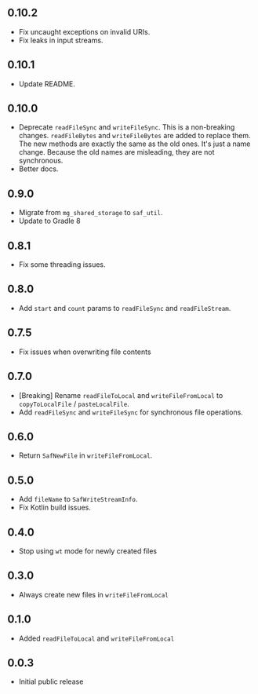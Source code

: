 ## 0.10.2

- Fix uncaught exceptions on invalid URIs.
- Fix leaks in input streams.

## 0.10.1

- Update README.

## 0.10.0

- Deprecate `readFileSync` and `writeFileSync`. This is a non-breaking changes. `readFileBytes` and `writeFileBytes` are added to replace them. The new methods are exactly the same as the old ones. It's just a name change. Because the old names are misleading, they are not synchronous.
- Better docs.

## 0.9.0

- Migrate from `mg_shared_storage` to `saf_util`.
- Update to Gradle 8

## 0.8.1

- Fix some threading issues.

## 0.8.0

- Add `start` and `count` params to `readFileSync` and `readFileStream`.

## 0.7.5

- Fix issues when overwriting file contents

## 0.7.0

- [Breaking] Rename `readFileToLocal` and `writeFileFromLocal` to `copyToLocalFile` / `pasteLocalFile`.
- Add `readFileSync` and `writeFileSync` for synchronous file operations.

## 0.6.0

- Return `SafNewFile` in `writeFileFromLocal`.

## 0.5.0

- Add `fileName` to `SafWriteStreamInfo`.
- Fix Kotlin build issues.

## 0.4.0

- Stop using `wt` mode for newly created files

## 0.3.0

- Always create new files in `writeFileFromLocal`

## 0.1.0

- Added `readFileToLocal` and `writeFileFromLocal`

## 0.0.3

- Initial public release
